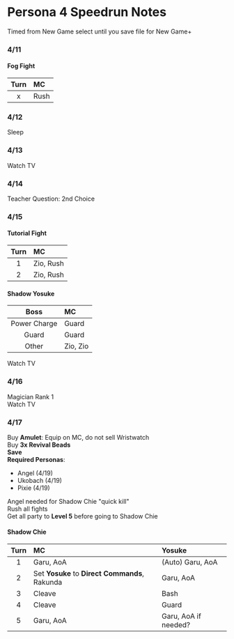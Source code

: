 # Persona 4 Speedrun Notes
  
Timed from New Game select until you save file for New Game+  
  
### 4/11
  
#### Fog Fight
| Turn | MC |
| :-: | :-- |
| x | Rush |
  
### 4/12
  
Sleep  

### 4/13
  
Watch TV

### 4/14
  
Teacher Question: 2nd Choice

### 4/15
  
#### Tutorial Fight

| Turn | MC |
| :-: | :-- |
| 1 | Zio, Rush |
| 2 | Zio, Rush |
  
#### Shadow Yosuke
  
| Boss | MC |
| :-: | :-- |
| Power Charge | Guard |
| Guard | Guard |
| Other | Zio, Zio |
  
Watch TV
  
### 4/16

Magician Rank 1  
Watch TV  

### 4/17
  
Buy **Amulet**: Equip on MC, do not sell Wristwatch  
Buy **3x Revival Beads**  
**Save**  
**Required Personas**:  
  
* Angel (4/19)  
* Ukobach (4/19)  
* Pixie (4/19)  
  
Angel needed for Shadow Chie "quick kill"  
Rush all fights  
Get all party to **Level 5** before going to Shadow Chie  
  
#### Shadow Chie

| Turn | MC | Yosuke |
| :-: | :-- | :-- |
| 1 | Garu, AoA | (Auto) Garu, AoA |
| 2 | Set **Yosuke** to **Direct Commands**, Rakunda | Garu, AoA |
| 3 | Cleave | Bash |
| 4 | Cleave | Guard |
| 5 | Garu, AoA | Garu, AoA if needed? |
